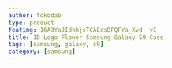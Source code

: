 ```yaml
---
author: tokodab
type: product
featimg: 16A3YaJIdhhjsTCAEcsDFQFYa_Xvd--vI
title: 1D Logo Flower Samsung Galaxy S9 Case
tags: [samsung, galaxy, s9]
category: [samsung]
---
```


